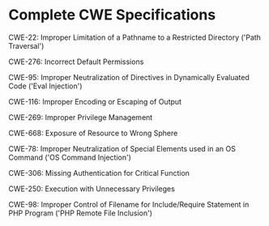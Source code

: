 

# Complete CWE Specifications

CWE-22: Improper Limitation of a Pathname to a Restricted Directory ('Path Traversal')

CWE-276: Incorrect Default Permissions

CWE-95: Improper Neutralization of Directives in Dynamically Evaluated Code ('Eval Injection')

CWE-116: Improper Encoding or Escaping of Output

CWE-269: Improper Privilege Management

CWE-668: Exposure of Resource to Wrong Sphere

CWE-78: Improper Neutralization of Special Elements used in an OS Command ('OS Command Injection')

CWE-306: Missing Authentication for Critical Function

CWE-250: Execution with Unnecessary Privileges

CWE-98: Improper Control of Filename for Include/Require Statement in PHP Program ('PHP Remote File Inclusion')